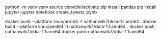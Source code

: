 python -m venv venv
source venv/bin/activate
pip install pandas
pip install jupyter
jupyter notebook
create_tweets.ipynb

docker build --platform linux/arm64 -t nathanwilk7/ddia-1.1:arm64 .
docker build --platform linux/amd64 -t nathanwilk7/ddia-1.1:amd64 .
docker push nathanwilk7/ddia-1.1:arm64
docker push nathanwilk7/ddia-1.1:amd64